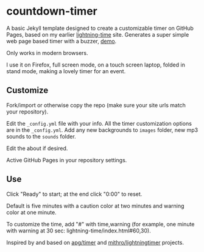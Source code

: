 # countdown-timer

A basic Jekyll template designed to create a customizable timer on GitHub Pages, based on my earlier [lightning-time](https://github.com/evanwill/lightning-time) site.
Generates a super simple web page based timer with a buzzer, [demo](https://evanwill.github.io/countdown-timer/).

Only works in modern browsers. 

I use it on Firefox, full screen mode, on a touch screen laptop, folded in stand mode, making a lovely timer for an event.

## Customize

Fork/import or otherwise copy the repo (make sure your site urls match your repository). 

Edit the `_config.yml` file with your info. 
All the timer customization options are in the `_config.yml`.
Add any new backgrounds to `images` folder, new mp3 sounds to the `sounds` folder.

Edit the about if desired.

Active GitHub Pages in your repository settings. 

## Use

Click "Ready" to start; at the end click "0:00" to reset. 

Default is five minutes with a caution color at two minutes and warning color at one minute. 

To customize the time, add "#" with time,warning (for example, one minute with warning at 30 sec: lightning-time/index.html#60,30).

Inspired by and based on <a href="https://github.com/apg/timer" target="_blank">apg/timer</a> and <a href="https://github.com/mithro/lightningtimer" target="_blank">mithro/lightningtimer</a> projects.
